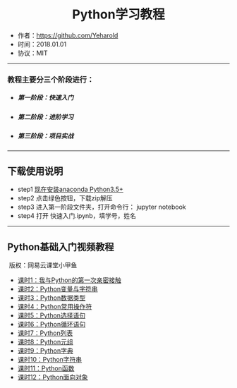# <center>Python学习教程
- 作者：https://github.com/Yeharold
- 时间：2018.01.01
- 协议：MIT
---------
### 教程主要分三个阶段进行：
* ##### 第一阶段：快速入门
* ##### 第二阶段：进阶学习
* ##### 第三阶段：项目实战
----------
## 下载使用说明
- step1 [现在安装anaconda Python3.5+](https://www.anaconda.com/download/#windows)
- step2 点击绿色按钮，下载zip解压
- step3 进入第一阶段文件夹，打开命令行： jupyter notebook
- step4 打开 快速入门.ipynb，填学号，姓名
----
## Python基础入门视频教程
  版权：网易云课堂小甲鱼
- [课时1：我与Python的第一次亲密接触](https://study.163.com/course/courseLearn.htm?courseId=378003#/learn/video?lessonId=495018&courseId=378003)
- [课时2：Python变量与字符串](https://study.163.com/course/courseLearn.htm?courseId=378003#/learn/video?lessonId=495021&courseId=378003)
- [课时3：Python数据类型](https://study.163.com/course/courseLearn.htm?courseId=378003#/learn/video?lessonId=493030&courseId=378003)
- [课时4：Python常用操作符](https://study.163.com/course/courseLearn.htm?courseId=378003#/learn/video?lessonId=493031&courseId=378003)
- [课时5：Python选择语句](https://study.163.com/course/courseLearn.htm?courseId=378003#/learn/video?lessonId=495050&courseId=378003)
- [课时6：Python循环语句](https://study.163.com/course/courseLearn.htm?courseId=378003#/learn/video?lessonId=495051&courseId=378003)
- [课时7：Python列表](https://study.163.com/course/courseLearn.htm?courseId=378003#/learn/video?lessonId=498025&courseId=378003)
- [课时8：Python元组](https://study.163.com/course/courseLearn.htm?courseId=378003#/learn/video?lessonId=503229&courseId=378003)
- [课时9：Python字典](https://study.163.com/course/courseLearn.htm?courseId=378003#/learn/video?lessonId=745182&courseId=378003)
- [课时10：Python字符串](https://study.163.com/course/courseLearn.htm?courseId=378003#/learn/video?lessonId=502217&courseId=378003)
- [课时11：Python函数](https://study.163.com/course/courseLearn.htm?courseId=378003#/learn/video?lessonId=650035&courseId=378003)
- [课时12：Python面向对象](https://study.163.com/course/courseLearn.htm?courseId=378003#/learn/video?lessonId=877123&courseId=378003)
